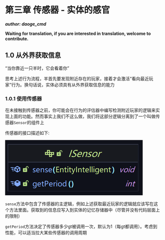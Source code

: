 # 第三章 传感器 - 实体的感官

_**author: daoge_cmd**_

**Waiting for translation, if you are interested in translation, welcome to contribute.**


## 1.0 从外界获取信息

“当你靠近一只羊时，它会看着你”

思考上述行为流程，羊首先要发现附近存在的玩家，接着才会激活“看向最近玩家”行为。换句话说，实体必须具有从外界获取信息的能力

### 1.0.1 使用传感器

在未接触到传感器之前，你可能会在行为的评估器中编写检测附近玩家的逻辑来实现上面的功能。然而事实上我们不这么做，我们将这部分逻辑分离到了一个叫做传感器```Sensor```的组件上

传感器的接口描述如下:

![](../../../../image/entity-ai/69236b0c.png)

```sense```方法中包含了传感器的主逻辑，例如上述获取最近玩家的逻辑就应该写在这个方法里面。获取到的信息应写入到实体的记忆存储器中（尽管并没有代码层面上的限制）

```getPeriod```方法决定了传感器多少gt被调用一次，默认为1（每gt都调用）。考虑到性能，可以适当拉大某些传感器的调用周期